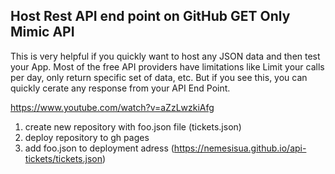 ## Host Rest API end point on GitHub GET Only Mimic API

This is very helpful if you quickly want to host any JSON data and then test your App.
Most of the free API providers have limitations like Limit your calls per day, only return specific set of data, etc.
But if you see this, you can quickly cerate any response from your API End Point.

https://www.youtube.com/watch?v=aZzLwzkiAfg

1.  create new repository with foo.json file (tickets.json)
2.  deploy repository to gh pages
3.  add foo.json to deployment adress  (https://nemesisua.github.io/api-tickets/tickets.json)
